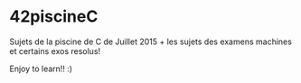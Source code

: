 # 42piscineC

Sujets de la piscine de C de Juillet 2015 + les sujets des examens machines et certains exos resolus!

Enjoy to learn!! :)
